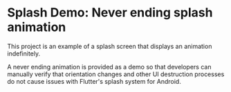 # Splash Demo: Never ending splash animation

This project is an example of a splash screen that displays an animation indefinitely.

A never ending animation is provided as a demo so that developers can manually verify that
orientation changes and other UI destruction processes do not cause issues with Flutter's splash
system for Android.
